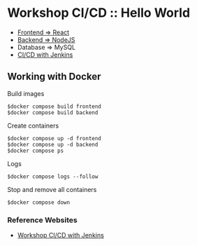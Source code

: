 # Workshop CI/CD :: Hello World
* [Frontend => React](https://github.com/up1/workshop-ci-nodejs-web-api/tree/main/frontend)
* [Backend  => NodeJS](https://github.com/up1/workshop-ci-nodejs-web-api/tree/main/backend)
* Database => MySQL
* [CI/CD with Jenkins](https://github.com/up1/workshop-ci-cd-with-jenkins/tree/main/workshop/install)

## Working with Docker

Build images
```
$docker compose build frontend
$docker compose build backend
```

Create containers
```
$docker compose up -d frontend
$docker compose up -d backend
$docker compose ps
```

Logs
```
$docker compose logs --follow
```

Stop and remove all containers
```
$docker compose down
```

### Reference Websites
* [Workshop CI/CD with Jenkins](https://github.com/up1/workshop-ci-cd-with-jenkins)
